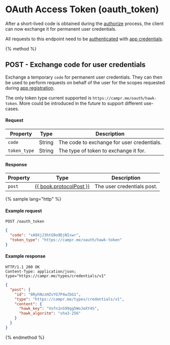 # OAuth Access Token \(oauth\_token\)

After a short-lived code is obtained during the [authorize](/api-reference/oauth-authorize) process, the client can now exchange it for permanent user credentials.

All requests to this endpoint need to be [authenticated](/api-reference/authentication) with [app credentials](/app-layer).

{% method %}
## POST - Exchange code for user credentials

Exchange a temporary `code` for permanent user credentials. They can then be used to perform requests on behalf of the user for the scopes requested during [app registration](/app-layer).

The only token type current supported is `https://campr.me/oauth/hawk-token`. More could be introduced in the future to support different use-cases.

#### Request

| Property     | Type   | Description                                |
| ------------ | ------ | ------------------------------------------ |
| `code`       | String | The code to exchange for user credentials. |
| `token_type` | String | The type of token to exchange it for.      |

#### Response

| Property     | Type                                                      | Description                |
| ------------ | --------------------------------------------------------- | -------------------------- |
| `post`       | [{{ book.protocolPost }}](/model-reference/post-envelope) | The user credentials post. |

{% sample lang="http" %}
#### Example request

```
POST /oauth_token
```

```json
{
  "code": "xA9XjJ3htG9o9DjNIswr",
  "token_type": "https://campr.me/oauth/hawk-token"
}
```

#### Example response

```
HTTP/1.1 200 OK
Content-Type: application/json; type="https://campr.me/types/credentials/v1"
```

```json
{
  "post": {
    "id": "8RyhNzzHZvYG7P4wJbG1",
    "type": "https://campr.me/types/credentials/v1",
    "content": {
      "hawk_key": "Vofn1nS99gg5WoJeXY4S",
      "hawk_algoritm": "sha3-256"
    }
  }
}
```

{% endmethod %}

